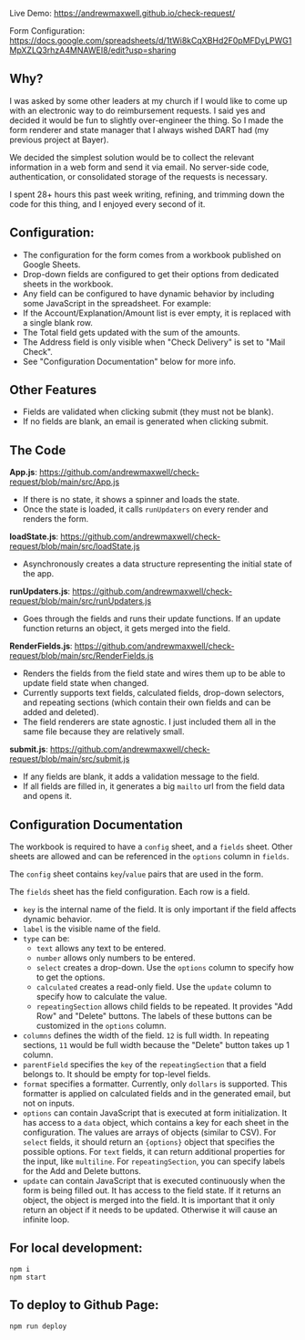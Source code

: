 Live Demo: https://andrewmaxwell.github.io/check-request/

Form Configuration: https://docs.google.com/spreadsheets/d/1tWi8kCqXBHd2F0pMFDyLPWG1MpXZLQ3rhzA4MNAWEI8/edit?usp=sharing

## Why?
I was asked by some other leaders at my church if I would like to come up with an electronic way to do reimbursement requests. I said yes and decided it would be fun to slightly over-engineer the thing. So I made the form renderer and state manager that I always wished DART had (my previous project at Bayer).

We decided the simplest solution would be to collect the relevant information in a web form and send it via email. No server-side code, authentication, or consolidated storage of the requests is necessary.

I spent 28+ hours this past week writing, refining, and trimming down the code for this thing, and I enjoyed every second of it.

## Configuration:
- The configuration for the form comes from a workbook published on Google Sheets.
- Drop-down fields are configured to get their options from dedicated sheets in the workbook.
- Any field can be configured to have dynamic behavior by including some JavaScript in the spreadsheet. For example:
- If the Account/Explanation/Amount list is ever empty, it is replaced with a single blank row.
- The Total field gets updated with the sum of the amounts.
- The Address field is only visible when "Check Delivery" is set to "Mail Check".
- See "Configuration Documentation" below for more info.

## Other Features
- Fields are validated when clicking submit (they must not be blank).
- If no fields are blank, an email is generated when clicking submit.

## The Code
__App.js__: https://github.com/andrewmaxwell/check-request/blob/main/src/App.js
- If there is no state, it shows a spinner and loads the state.
- Once the state is loaded, it calls `runUpdaters` on every render and renders the form.

__loadState.js__: https://github.com/andrewmaxwell/check-request/blob/main/src/loadState.js
- Asynchronously creates a data structure representing the initial state of the app.

__runUpdaters.js__: https://github.com/andrewmaxwell/check-request/blob/main/src/runUpdaters.js
- Goes through the fields and runs their update functions. If an update function returns an object, it gets merged into the field.

__RenderFields.js__: https://github.com/andrewmaxwell/check-request/blob/main/src/RenderFields.js
- Renders the fields from the field state and wires them up to be able to update field state when changed.
- Currently supports text fields, calculated fields, drop-down selectors, and repeating sections (which contain their own fields and can be added and deleted).
- The field renderers are state agnostic. I just included them all in the same file because they are relatively small.

__submit.js__: https://github.com/andrewmaxwell/check-request/blob/main/src/submit.js
- If any fields are blank, it adds a validation message to the field.
- If all fields are filled in, it generates a big `mailto` url from the field data and opens it.

## Configuration Documentation
The workbook is required to have a `config` sheet, and a `fields` sheet. Other sheets are allowed and can be referenced in the `options` column in `fields`. 

The `config` sheet contains `key`/`value` pairs that are used in the form.

The `fields` sheet has the field configuration. Each row is a field.
- `key` is the internal name of the field. It is only important if the field affects dynamic behavior.
- `label` is the visible name of the field.
- `type` can be: 
  - `text` allows any text to be entered.
  - `number` allows only numbers to be entered.
  - `select` creates a drop-down. Use the `options` column to specify how to get the options.
  - `calculated` creates a read-only field. Use the `update` column to specify how to calculate the value.
  - `repeatingSection` allows child fields to be repeated. It provides "Add Row" and "Delete" buttons. The labels of these buttons can be customized in the `options` column.
- `columns` defines the width of the field. `12` is full width. In repeating sections, `11` would be full width because the "Delete" button takes up 1 column.
- `parentField` specifies the `key` of the `repeatingSection` that a field belongs to. It should be empty for top-level fields.
- `format` specifies a formatter. Currently, only `dollars` is supported. This formatter is applied on calculated fields and in the generated email, but not on inputs.
- `options` can contain JavaScript that is executed at form initialization. It has access to a `data` object, which contains a key for each sheet in the configuration. The values are arrays of objects (similar to CSV). For `select` fields, it should return an `{options}` object that specifies the possible options. For `text` fields, it can return additional properties for the input, like `multiline`. For `repeatingSection`, you can specify labels for the Add and Delete buttons.
- `update` can contain JavaScript that is executed continuously when the form is being filled out. It has access to the field state. If it returns an object, the object is merged into the field. It is important that it only return an object if it needs to be updated. Otherwise it will cause an infinite loop.


## For local development: 
```
npm i
npm start
```

## To deploy to Github Page:
```
npm run deploy
```